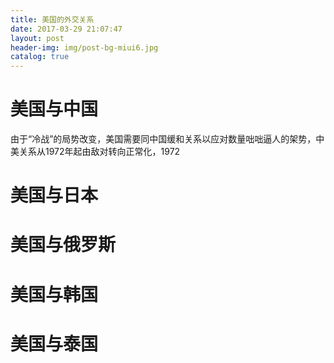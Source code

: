 ```yaml
---
title: 美国的外交关系
date: 2017-03-29 21:07:47
layout: post
header-img: img/post-bg-miui6.jpg
catalog: true
---
```

# 美国与中国

由于“冷战”的局势改变，美国需要同中国缓和关系以应对数量咄咄逼人的架势，中美关系从1972年起由敌对转向正常化，1972

# 美国与日本

# 美国与俄罗斯

# 美国与韩国

# 美国与泰国
